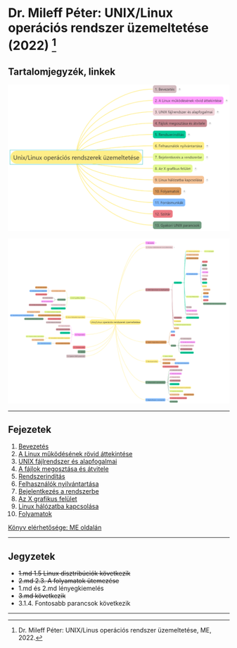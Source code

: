 # Dr. Mileff Péter: UNIX/Linux operációs rendszer üzemeltetése (2022) [^1]

## Tartalomjegyzék, linkek

![0](images/0.png)

![0_all](images/0_all.png)

---

## Fejezetek

1. [Bevezetés](1.md)
2. [A Linux működésének rövid áttekintése](2.md)
3. [UNIX fájlrendszer és alapfogalmai](3.md)
4. [A fájlok megosztása és átvitele](4.md)
5. [Rendszerindítás](5.md)
6. [Felhasználók nyilvántartása](6.md)
7. [Bejelentkezés a rendszerbe](7.md)
8. [Az X grafikus felület](8.md)
9. [Linux hálózatba kapcsolása](9.md)
10. [Folyamatok](10.md)

[Könyv elérhetősége: ME oldalán](https://users.iit.uni-miskolc.hu/~mileff/linux/Unix_Linux_rendszergazda_v0.95.pdf)

---

## Jegyzetek

* ~~1.md 1.5 Linux disztribúciók következik~~
* ~~2.md 2.3. A folyamatok ütemezése~~
* 1.md és 2.md lényegkiemelés
* ~~3.md következik~~
* 3.1.4. Fontosabb parancsok következik

---
[^1]: Dr. Mileff Péter: UNIX/Linus operációs rendszer üzemeltetése, ME, 2022.